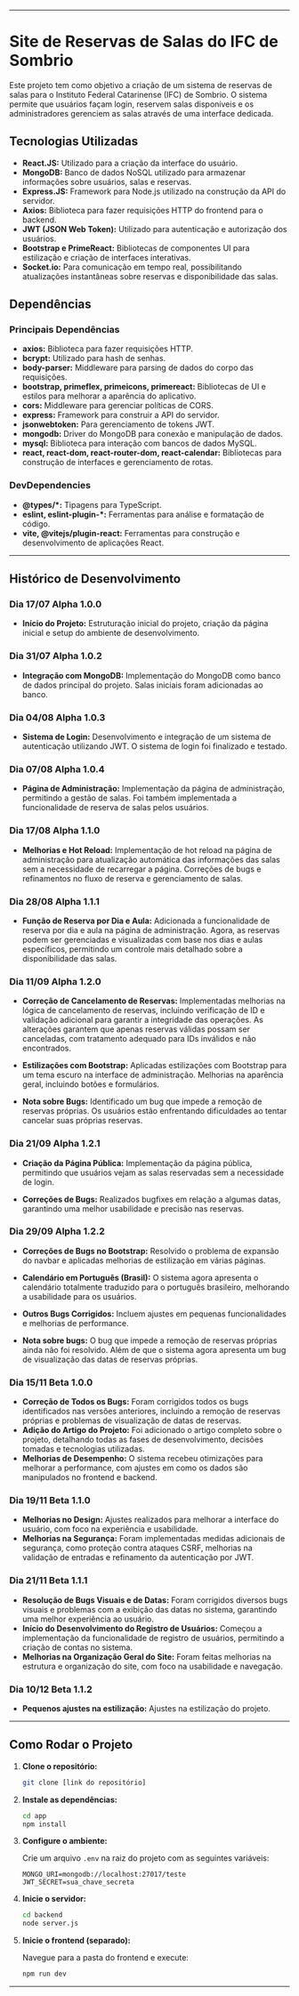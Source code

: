 
---

# Site de Reservas de Salas do IFC de Sombrio

Este projeto tem como objetivo a criação de um sistema de reservas de salas para o Instituto Federal Catarinense (IFC) de Sombrio. O sistema permite que usuários façam login, reservem salas disponíveis e os administradores gerenciem as salas através de uma interface dedicada.

## Tecnologias Utilizadas

- **React.JS:** Utilizado para a criação da interface do usuário.
- **MongoDB:** Banco de dados NoSQL utilizado para armazenar informações sobre usuários, salas e reservas.
- **Express.JS:** Framework para Node.js utilizado na construção da API do servidor.
- **Axios:** Biblioteca para fazer requisições HTTP do frontend para o backend.
- **JWT (JSON Web Token):** Utilizado para autenticação e autorização dos usuários.
- **Bootstrap e PrimeReact:** Bibliotecas de componentes UI para estilização e criação de interfaces interativas.
- **Socket.io:** Para comunicação em tempo real, possibilitando atualizações instantâneas sobre reservas e disponibilidade das salas.

## Dependências

### Principais Dependências

- **axios:** Biblioteca para fazer requisições HTTP.
- **bcrypt:** Utilizado para hash de senhas.
- **body-parser:** Middleware para parsing de dados do corpo das requisições.
- **bootstrap, primeflex, primeicons, primereact:** Bibliotecas de UI e estilos para melhorar a aparência do aplicativo.
- **cors:** Middleware para gerenciar políticas de CORS.
- **express:** Framework para construir a API do servidor.
- **jsonwebtoken:** Para gerenciamento de tokens JWT.
- **mongodb:** Driver do MongoDB para conexão e manipulação de dados.
- **mysql:** Biblioteca para interação com bancos de dados MySQL.
- **react, react-dom, react-router-dom, react-calendar:** Bibliotecas para construção de interfaces e gerenciamento de rotas.

### DevDependencies

- **@types/*:** Tipagens para TypeScript.
- **eslint, eslint-plugin-*:** Ferramentas para análise e formatação de código.
- **vite, @vitejs/plugin-react:** Ferramentas para construção e desenvolvimento de aplicações React.

---

## Histórico de Desenvolvimento

### Dia 17/07 Alpha 1.0.0
- **Início do Projeto:** Estruturação inicial do projeto, criação da página inicial e setup do ambiente de desenvolvimento.

### Dia 31/07 Alpha 1.0.2
- **Integração com MongoDB:** Implementação do MongoDB como banco de dados principal do projeto. Salas iniciais foram adicionadas ao banco.

### Dia 04/08 Alpha 1.0.3
- **Sistema de Login:** Desenvolvimento e integração de um sistema de autenticação utilizando JWT. O sistema de login foi finalizado e testado.

### Dia 07/08 Alpha 1.0.4
- **Página de Administração:** Implementação da página de administração, permitindo a gestão de salas. Foi também implementada a funcionalidade de reserva de salas pelos usuários.

### Dia 17/08 Alpha 1.1.0
- **Melhorias e Hot Reload:** Implementação de hot reload na página de administração para atualização automática das informações das salas sem a necessidade de recarregar a página. Correções de bugs e refinamentos no fluxo de reserva e gerenciamento de salas.

### Dia 28/08 Alpha 1.1.1
- **Função de Reserva por Dia e Aula:** Adicionada a funcionalidade de reserva por dia e aula na página de administração. Agora, as reservas podem ser gerenciadas e visualizadas com base nos dias e aulas específicos, permitindo um controle mais detalhado sobre a disponibilidade das salas.

### Dia 11/09 Alpha 1.2.0
- **Correção de Cancelamento de Reservas:** Implementadas melhorias na lógica de cancelamento de reservas, incluindo verificação de ID e validação adicional para garantir a integridade das operações. As alterações garantem que apenas reservas válidas possam ser canceladas, com tratamento adequado para IDs inválidos e não encontrados.

- **Estilizações com Bootstrap:** Aplicadas estilizações com Bootstrap para um tema escuro na interface de administração. Melhorias na aparência geral, incluindo botões e formulários.

- **Nota sobre Bugs:** Identificado um bug que impede a remoção de reservas próprias. Os usuários estão enfrentando dificuldades ao tentar cancelar suas próprias reservas.

### Dia 21/09 Alpha 1.2.1
- **Criação da Página Pública:** Implementação da página pública, permitindo que usuários vejam as salas reservadas sem a necessidade de login.

- **Correções de Bugs:** Realizados bugfixes em relação a algumas datas, garantindo uma melhor usabilidade e precisão nas reservas.

### Dia 29/09 Alpha 1.2.2
- **Correções de Bugs no Bootstrap:** Resolvido o problema de expansão do navbar e aplicadas melhorias de estilização em várias páginas.
- **Calendário em Português (Brasil):** O sistema agora apresenta o calendário totalmente traduzido para o português brasileiro, melhorando a usabilidade para os usuários.
- **Outros Bugs Corrigidos:** Incluem ajustes em pequenas funcionalidades e melhorias de performance.

- **Nota sobre bugs:** O bug que impede a remoção de reservas próprias ainda não foi resolvido. Além de que o sistema agora apresenta um bug de visualização das datas de reservas próprias.

### Dia 15/11 Beta 1.0.0
- **Correção de Todos os Bugs:** Foram corrigidos todos os bugs identificados nas versões anteriores, incluindo a remoção de reservas próprias e problemas de visualização de datas de reservas.
- **Adição do Artigo do Projeto:** Foi adicionado o artigo completo sobre o projeto, detalhando todas as fases de desenvolvimento, decisões tomadas e tecnologias utilizadas.
- **Melhorias de Desempenho:** O sistema recebeu otimizações para melhorar a performance, com ajustes em como os dados são manipulados no frontend e backend.

### Dia 19/11 Beta 1.1.0
- **Melhorias no Design:** Ajustes realizados para melhorar a interface do usuário, com foco na experiência e usabilidade.
- **Melhorias na Segurança:** Foram implementadas medidas adicionais de segurança, como proteção contra ataques CSRF, melhorias na validação de entradas e refinamento da autenticação por JWT.

### Dia 21/11 Beta 1.1.1
- **Resolução de Bugs Visuais e de Datas:** Foram corrigidos diversos bugs visuais e problemas com a exibição das datas no sistema, garantindo uma melhor experiência ao usuário.
- **Início do Desenvolvimento do Registro de Usuários:** Começou a implementação da funcionalidade de registro de usuários, permitindo a criação de contas no sistema.
- **Melhorias na Organização Geral do Site:** Foram feitas melhorias na estrutura e organização do site, com foco na usabilidade e navegação.

### Dia 10/12 Beta 1.1.2
- **Pequenos ajustes na estilização:** Ajustes na estilização do projeto.
---

## Como Rodar o Projeto

1. **Clone o repositório:**

   ```bash
   git clone [link do repositório]
   ```

2. **Instale as dependências:**

   ```bash
   cd app
   npm install
   ```

3. **Configure o ambiente:**

   Crie um arquivo `.env` na raiz do projeto com as seguintes variáveis:

   ```
   MONGO_URI=mongodb://localhost:27017/teste
   JWT_SECRET=sua_chave_secreta
   ```

4. **Inicie o servidor:**

   ```bash
   cd backend
   node server.js
   ```

5. **Inicie o frontend (separado):**

   Navegue para a pasta do frontend e execute:

   ```bash
   npm run dev
   ```

--- 